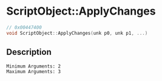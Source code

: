 # ScriptObject::ApplyChanges
```c
// 0x00447400
void ScriptObject::ApplyChanges(unk p0, unk p1, ...)
```
## Description
```
Minimum Arguments: 2
Maximum Arguments: 3
```
